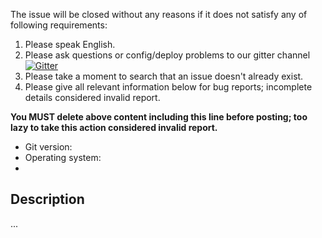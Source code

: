 The issue will be closed without any reasons if it does not satisfy any of following requirements:

1. Please speak English.
2. Please ask questions or config/deploy problems to our gitter channel [![Gitter](https://img.shields.io/gitter/room/nwjs/nw.js.svg)](https://gitter.im/gnode-gin/Lobby)
3. Please take a moment to search that an issue doesn't already exist.
4. Please give all relevant information below for bug reports; incomplete details considered invalid report.

**You MUST delete above content including this line before posting; too lazy to take this action considered invalid report.**

- Git version:
- Operating system:
-

## Description

...
